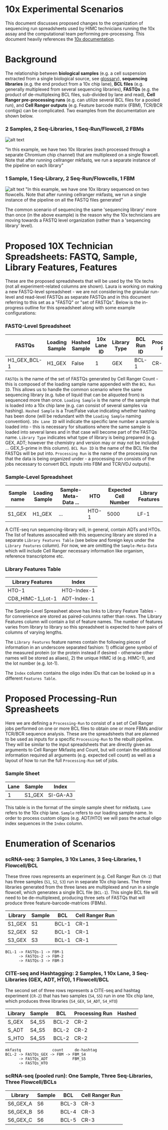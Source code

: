 # 10x Experimental Scenarios
This document discusses proposed changes to the organization of sequencing run spreadsheets used by HIMC technicians running the 10x assay and the computational team performing pre-processing. This document heavily references the [10x documentation](https://support.10xgenomics.com/single-cell-gene-expression/software/pipelines/latest/using/mkfastq).

# Background
The relationship between **biological samples** (e.g. a cell suspension extracted from a single biological source, see [glossary](https://support.10xgenomics.com/single-cell-gene-expression/software/pipelines/latest/glossary)), **sequencing libraries** (e.g. the end product from a 10x chip lane), **BCL files** (e.g. generally multiplexed from several sequencing libraries), **FASTQs** (e.g. the product of de-multiplexing BCL files, sub-divided by lane and read), **Cell Ranger pre-processing runs** (e.g. can utilize several BCL files for a pooled run), and **Cell Ranger outputs** (e.g. Feature barcode matrix (FBM), TCR/BCR contigs) can be complicated. Two examples from the documentation are shown below.

### 2 Samples, 2 Seq-Libraries, 1 Seq-Run/Flowcell, 2 FBMs
![alt text](https://support.10xgenomics.com/img/mkfastq-1.png "")

"In this example, we have two 10x libraries (each processed through a separate Chromium chip channel) that are multiplexed on a single flowcell. Note that after running cellranger mkfastq, we run a separate instance of the pipeline on each library"

### 1 Sample, 1 Seq-Library, 2 Seq-Run/Flowcells, 1 FBM
![alt text](https://support.10xgenomics.com/img/mkfastq-2.png "")
"In this example, we have one 10x library sequenced on two flowcells. Note that after running cellranger mkfastq, we run a single instance of the pipeline on all the FASTQ files generated"

The common scenario of sequencing the same 'sequencing library' more than once (in the above example) is the reason why the 10x technicians are moving towards a FASTQ level organization (rather than a 'sequencing library' level).

# Proposed 10X Technician Spreadsheets: FASTQ, Sample, Library Features, Features
These are the proposed spreadsheets that will be used by the 10x techs (not all experiment-related columns are shown). Laura is working on making a new FASTQ-level spreadsheet - we are not considering the granular run-level and read-level FASTQs as separate FASTQs and in this document referring to this set as a "FASTQ" or "set of FASTQs". Below is the in-progress outline for this spreadsheet along with some example configurations:

### FASTQ-Level Spreadsheet
| FASTQs  | Loading Sample | Hashed Sample | 10x Lane ID | Library Type | BCL Run ID  | Processing Run  |   
|---|---|---|---|---|---|---|
| H1_GEX_BCL-1  | H1_GEX  | False  | 1  | GEX  | BCL-1 | CR-1 |

`FASTQs` is the name of the set of FASTQs generated by Cell Ranger Count - this is composed of the loading sample name appended with the `BCL Run ID`. This allows us to handle the common scenario where the same sequencing library (e.g. tube of liquid that can be aliquoted from) is sequenced more than once. `Loading Sample` is the name of the sample that is loaded into a 10x chip lane (e.g. can consist of several samples via hashing). `Hashed Sample` is a True/False value indicating whether hashing has been done (will be redundant with the `Loading Sample` naming convention). `10x Lane ID` will indicate the specific lane number a sample is loaded into - this is necessary for situations where the same sample is loaded into several lanes and in that case will become part of the FASTQs name. `Library Type` indicates what type of library is being prepared (e.g. GEX, ADT; however the chemistry and version may or may not be included ... GEX_5-prime in this column). `BCL Run ID` is the name of the BCL file the FASTQs will be put into. `Processing Run` is the name of the processing run that the data is being organized under - a processing run consists of the jobs necessary to convert BCL inputs into FBM and TCR/VDJ outputs). 

### Sample-Level Spreadsheet
| Sample name  | Loading Sample |  Sample-Meta-Data ... | HTO | Expected Cell Number | Library Features | 
|---|---|---|---|---|--|
| S1_GEX  | H1_GEX | ... | HTO-1  | 5000 | LF-1 |

A CITE-seq run sequencing-library will, in general, contain ADTs and HTOs. The list of features assocaited with this sequencing library are stored in a separate `Library Features Table` (see below and foreign keys under the `Library Features` column). For now, we are omitting the `Sample-Meta-Data` which will include Cell Ranger necessary information like organism, reference transcriptome etc. 

### Library Features Table
| Library Features| Index |
|---|---|
| HTO-1  | HTO-Index-1 |
| CD8_HIMC-1_Lot-1  | ADT-Index-1 |  

The Sample-Level Spreasheet above has links to Library Feature Tables - for convenience are stored as paired-columns rather than rows. The Library Features column will contain a list of feature names. The number of features varies from library to library so this spreadsheet is expected to have pairs of columns of varying lengths.

The `Library Features` feature names contain the following pieces of information in an underscore separated fashion: 1) official gene symbol of the measured protein (or the protein instead if desired - otherwise other names will be stored as aliaes), 2) the unique HIMC id (e.g. HIMC-1), and the lot number (e.g. lot-1). 

The `Index` column contains the oligo index IDs that can be looked up in a different `Features Table`.

# Proposed Processing-Run Spreasheets
Here we are defining a `Processing-Run` to consist of a set of Cell Ranger jobs performed on one or more BCL files to obtain one or more FBMs and/or TCR/BCR sequence analysis. These are the spreadsheets that are planned to be used as inputs for a specific `Processing-Run` to the rebuilt pipeline. They will be similar to the input spreadsheets that are directly given as arguments to Cell Ranger Mkfastq and Count, but will contain the additional information required all arguments (e.g. expected cell count) as well as a layout of how to run the full `Processing-Run` set of jobs.

### Sample Sheet
| Lane| Sample | Index |
|---|---|---|
| 1  | S1_GEX | SI-GA-A3 |

This table is in the format of the simple sample sheet for mkfastq. `Lane` refers to the 10x chip lane. `Sample` refers to our loading sample name. In order to process custom oligos (e.g. ADT/HTO) we will pass the actual oligo index sequences in the `Index` column. 

# Enumeration of Scenarios

### scRNA-seq: 3 Samples, 3 10x Lanes, 3 Seq-Libraries, 1 Flowcell/BCL
These three rows represents an experiment (e.g. Cell Ranger Run `CR-1`) that has three samples (`S1`, `S2`, `S3`) run in separate 10x chip lanes. The three libraries generated from the three lanes are multiplexed and run in a single flowcell, which generates a single BCL file (`BCL-1`). This single BCL file will need to be de-multiplexed, producing three sets of FASTQs that will produce three 
feature-barcode-matrices (FBMs). 

| Library  | Sample  | BCL  | Cell Ranger Run  |   
|---|---|---|---|
| S1_GEX  | S1  | BCL-1  | CR-1  |   
| S2_GEX  | S2  | BCL-1  | CR-1  |   
| S3_GEX  | S3  | BCL-1  | CR-1  |  

```
BCL-1 -> FASTQs-1 -> FBM-1
      -> FASTQs-2 -> FBM-2
      -> FASTQs-3 -> FBM-3
```

### CITE-seq and Hashtagging: 2 Samples, 1 10x Lane, 3 Seq-Libraries (GEX, ADT, HTO), 1 Flowcell/BCL
The second set of three rows represents a CITE-seq and hashtag experiment (`CR-2`) that has two samples (`S4`, `S5`) run in one 10x chip lane, which produces three libraries (`S4_GEX`, `S4_ADT`, `S4_HTO`)

| Library  | Sample  | BCL  | Processing Run  |  Hashed |
|---|---|---|---| -- |
| S_GEX  | S4_S5  | BCL-2  | CR-2  |   |
| S_ADT  | S4_S5  | BCL-2  | CR-2  |   |
| S_HTO  | S4_S5  | BCL-2  | CR-2  |    |

```   
mkfastq              count     de-hashtag
BCL-2 -> FASTQs_GEX -> FBM -> FBM_S4
      -> FASTQs_ADT           FBM_S5
      -> FASTQs_HTO    
```

### scRNA-seq (pooled run): One Sample, Three Seq-Libraries, Three Flowcell/BCLs

| Library  | Sample  | BCL  | Cell Ranger Run  |   
|---|---|---|---| 
| S6_GEX_A  | S6  | BCL-3  | CR-3  |
| S6_GEX_B  | S6  | BCL-4  | CR-3  |   
| S6_GEX_C  | S6  | BCL-5  | CR-3  |  




